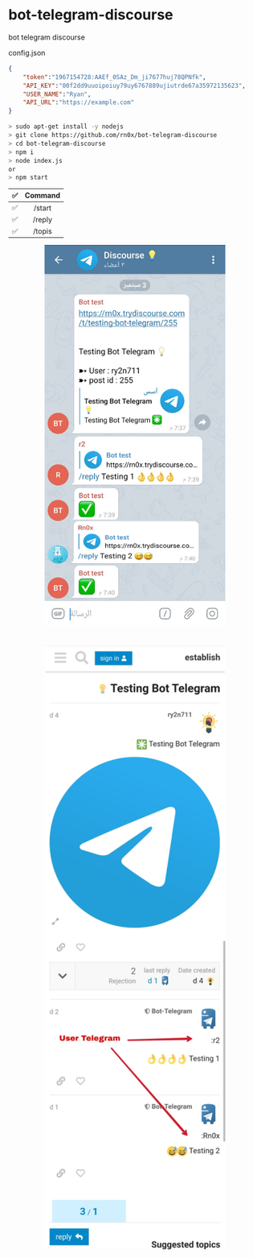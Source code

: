 # bot-telegram-discourse
bot telegram discourse

config.json

```json
{
    "token":"1967154728:AAEf_0SAz_Dm_ji7677huj78QPNfk",
    "API_KEY":"00f2dd9uuoipoiuy79uy6767889ujiutrde67a35972135623",
    "USER_NAME":"Ryan",
    "API_URL":"https://example.com"
}
```


```bash
> sudo apt-get install -y nodejs
> git clone https://github.com/rn0x/bot-telegram-discourse
> cd bot-telegram-discourse
> npm i
> node index.js 
or 
> npm start

```


  
|        ✅        |              Command           |
| :-------------: | :------------------------------: | 
|       ✅        | /start                           |
|       ✅        | /reply                           |
|       ✅        | /topis                           |
    



<p align="center">
  <img align="center" src="/1.jpg" alt="Logo" width="360" height="756">
</p>

# 

<p align="center">
  <img align="center" src="/2.jpg" alt="Logo" width="360" height="1199">
</p>

